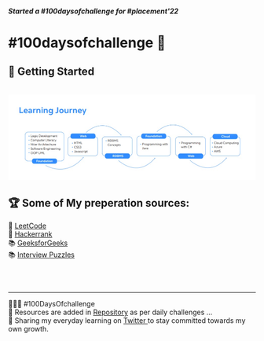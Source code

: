    ##### Started a #100daysofchallenge for #placement'22

 # #100daysofchallenge  🎯
 
 
## 🚀 Getting Started
<br>
<img  alt="learning_joirney" src="Foundation/img/journey.jpeg"/>
<br>


## 🏆 Some of My preperation sources:
 
📒 [LeetCode](https://leetcode.com/)\
📒 [Hackerrank](https://www.hackerrank.com/)\
📚 [GeeksforGeeks](https://www.geeksforgeeks.org/) \
📚 [Interview Puzzles](https://www.geeksforgeeks.org/category/puzzles/) 
 
 <br><br>
 
 <hr>
👨🏻‍💻 #100DaysOfchallenge<br>
📝 Resources are added in <a href="https://github.com/Aj7t/100daysofchallenge" target="_blank">Repository</a> as per daily challenges ...<br>
🤝 Sharing my everyday learning on <a href="https://twitter.com/_aj7t/" target="_blank"> Twitter </a> to stay committed towards my own growth.<br>

 

